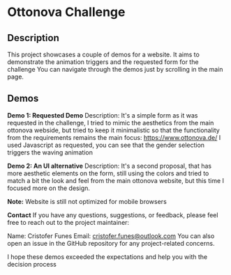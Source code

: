 # Ottonova Challenge
## Description
This project showcases a couple of demos for a website. It aims to demonstrate the animation triggers and the requested form for the challenge
You can navigate through the demos just by scrolling in the main page.

## Demos

**Demo 1: Requested Demo**
Description: It's a simple form as it was requested in the challenge, I tried to mimic the aesthetics from the main ottonova webside, but tried to keep it
minimalistic so that the functionality from the requirements remains the main focus:
https://www.ottonova.de/
I used Javascript as requested, you can see that the gender selection triggers the waving animation

**Demo 2: An UI alternative**
Description: It's a second proposal, that has more aesthetic elements on the form, still using the colors and tried to match a bit the look and feel from the main
ottonova website, but this time I focused more on the design.

**Note:**
Website is still not optimized for mobile browsers

**Contact**
If you have any questions, suggestions, or feedback, please feel free to reach out to the project maintainer:

Name: Cristofer Funes
Email: cristofer.funes@outlook.com
You can also open an issue in the GitHub repository for any project-related concerns.

I hope these demos exceeded the expectations and help you with the decision process
